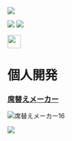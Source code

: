 ![](https://github-profile-summary-cards.vercel.app/api/cards/profile-details?username=krpk1900&theme=nord_dark)

![](https://github-profile-summary-cards.vercel.app/api/cards/stats?username=krpk1900&theme=nord_dark)
![](https://github-profile-summary-cards.vercel.app/api/cards/most-commit-language?username=krpk1900&theme=nord_dark)

<p align="left">
  <a href="http://qiita.com/krpk1900">
    <img height="30" src="https://qiita-badge.apiapi.app/s/krpk1900/contributions.svg" />
  </a>
</p>

# 個人開発
### [席替えメーカー](https://sekigae.jp/)

![席替えメーカー16](https://user-images.githubusercontent.com/72296262/111739284-26282780-88c6-11eb-8442-3c212e3eea27.gif)

<a href="http://qiita.com/krpk1900">
    <img src="https://user-images.githubusercontent.com/72296262/111739284-26282780-88c6-11eb-8442-3c212e3eea27.gif" />
</a>
